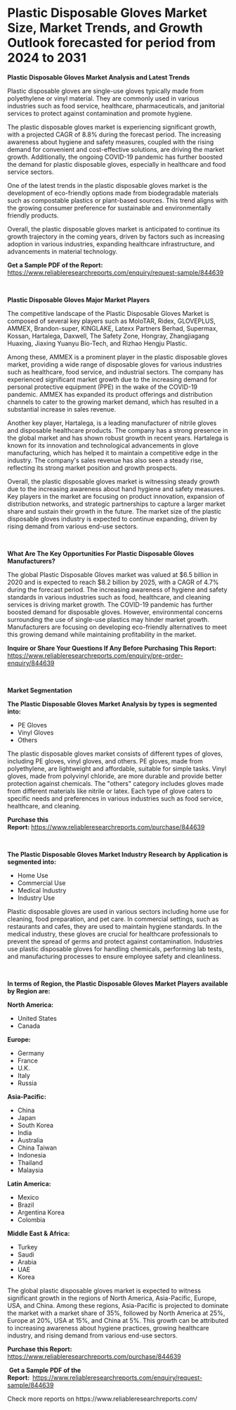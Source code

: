 <p><h1>Plastic Disposable Gloves Market Size, Market Trends, and Growth Outlook forecasted for period from 2024 to 2031</h1></p><p><strong>Plastic Disposable Gloves Market Analysis and Latest Trends</strong></p>
<p><p>Plastic disposable gloves are single-use gloves typically made from polyethylene or vinyl material. They are commonly used in various industries such as food service, healthcare, pharmaceuticals, and janitorial services to protect against contamination and promote hygiene.</p><p>The plastic disposable gloves market is experiencing significant growth, with a projected CAGR of 8.8% during the forecast period. The increasing awareness about hygiene and safety measures, coupled with the rising demand for convenient and cost-effective solutions, are driving the market growth. Additionally, the ongoing COVID-19 pandemic has further boosted the demand for plastic disposable gloves, especially in healthcare and food service sectors.</p><p>One of the latest trends in the plastic disposable gloves market is the development of eco-friendly options made from biodegradable materials such as compostable plastics or plant-based sources. This trend aligns with the growing consumer preference for sustainable and environmentally friendly products.</p><p>Overall, the plastic disposable gloves market is anticipated to continue its growth trajectory in the coming years, driven by factors such as increasing adoption in various industries, expanding healthcare infrastructure, and advancements in material technology.</p></p>
<p><strong>Get a Sample PDF of the Report:&nbsp;</strong> <a href="https://www.reliableresearchreports.com/enquiry/request-sample/844639">https://www.reliableresearchreports.com/enquiry/request-sample/844639</a></p>
<p>&nbsp;</p>
<p><strong>Plastic Disposable Gloves Major Market Players</strong></p>
<p><p>The competitive landscape of the Plastic Disposable Gloves Market is composed of several key players such as MoloTAR, Ridex, GLOVEPLUS, AMMEX, Brandon-super, KINGLAKE, Latexx Partners Berhad, Supermax, Kossan, Hartalega, Daxwell, The Safety Zone, Hongray, Zhangjiagang Huaxing, Jiaxing Yuanyu Bio-Tech, and Rizhao Hengju Plastic.</p><p>Among these, AMMEX is a prominent player in the plastic disposable gloves market, providing a wide range of disposable gloves for various industries such as healthcare, food service, and industrial sectors. The company has experienced significant market growth due to the increasing demand for personal protective equipment (PPE) in the wake of the COVID-19 pandemic. AMMEX has expanded its product offerings and distribution channels to cater to the growing market demand, which has resulted in a substantial increase in sales revenue.</p><p>Another key player, Hartalega, is a leading manufacturer of nitrile gloves and disposable healthcare products. The company has a strong presence in the global market and has shown robust growth in recent years. Hartalega is known for its innovation and technological advancements in glove manufacturing, which has helped it to maintain a competitive edge in the industry. The company's sales revenue has also seen a steady rise, reflecting its strong market position and growth prospects.</p><p>Overall, the plastic disposable gloves market is witnessing steady growth due to the increasing awareness about hand hygiene and safety measures. Key players in the market are focusing on product innovation, expansion of distribution networks, and strategic partnerships to capture a larger market share and sustain their growth in the future. The market size of the plastic disposable gloves industry is expected to continue expanding, driven by rising demand from various end-use sectors.</p></p>
<p>&nbsp;</p>
<p><strong>What Are The Key Opportunities For Plastic Disposable Gloves Manufacturers?</strong></p>
<p><p>The global Plastic Disposable Gloves market was valued at $6.5 billion in 2020 and is expected to reach $8.2 billion by 2025, with a CAGR of 4.7% during the forecast period. The increasing awareness of hygiene and safety standards in various industries such as food, healthcare, and cleaning services is driving market growth. The COVID-19 pandemic has further boosted demand for disposable gloves. However, environmental concerns surrounding the use of single-use plastics may hinder market growth. Manufacturers are focusing on developing eco-friendly alternatives to meet this growing demand while maintaining profitability in the market.</p></p>
<p><strong>Inquire or Share Your Questions If Any Before Purchasing This Report:</strong> <a href="https://www.reliableresearchreports.com/enquiry/pre-order-enquiry/844639">https://www.reliableresearchreports.com/enquiry/pre-order-enquiry/844639</a></p>
<p>&nbsp;</p>
<p><strong>Market Segmentation</strong></p>
<p><strong>The Plastic Disposable Gloves Market Analysis by types is segmented into:</strong></p>
<p><ul><li>PE Gloves</li><li>Vinyl Gloves</li><li>Others</li></ul></p>
<p><p>The plastic disposable gloves market consists of different types of gloves, including PE gloves, vinyl gloves, and others. PE gloves, made from polyethylene, are lightweight and affordable, suitable for simple tasks. Vinyl gloves, made from polyvinyl chloride, are more durable and provide better protection against chemicals. The "others" category includes gloves made from different materials like nitrile or latex. Each type of glove caters to specific needs and preferences in various industries such as food service, healthcare, and cleaning.</p></p>
<p><strong>Purchase this Report:&nbsp;</strong><a href="https://www.reliableresearchreports.com/purchase/844639">https://www.reliableresearchreports.com/purchase/844639</a></p>
<p>&nbsp;</p>
<p><strong>The Plastic Disposable Gloves Market Industry Research by Application is segmented into:</strong></p>
<p><ul><li>Home Use</li><li>Commercial Use</li><li>Medical Industry</li><li>Industry Use</li></ul></p>
<p><p>Plastic disposable gloves are used in various sectors including home use for cleaning, food preparation, and pet care. In commercial settings, such as restaurants and cafes, they are used to maintain hygiene standards. In the medical industry, these gloves are crucial for healthcare professionals to prevent the spread of germs and protect against contamination. Industries use plastic disposable gloves for handling chemicals, performing lab tests, and manufacturing processes to ensure employee safety and cleanliness.</p></p>
<p>&nbsp;</p>
<p><strong>In terms of Region, the Plastic Disposable Gloves Market Players available by Region are:</strong></p>
<p>
    <p> <strong> North America: </strong>
        <ul>
            <li>United States</li>
            <li>Canada</li>
        </ul>
        </p> 
    <p> <strong> Europe: </strong>
        <ul>
            <li>Germany</li>
            <li>France</li>
            <li>U.K.</li>
            <li>Italy</li>
            <li>Russia</li>
        </ul>
        </p> 
    <p> <strong> Asia-Pacific: </strong>
        <ul>
            <li>China</li>
            <li>Japan</li>
            <li>South Korea</li>
            <li>India</li>
            <li>Australia</li>
            <li>China Taiwan</li>
            <li>Indonesia</li>
            <li>Thailand</li>
            <li>Malaysia</li>
        </ul>
        </p> 
    <p> <strong> Latin America: </strong>
        <ul>
            <li>Mexico</li>
            <li>Brazil</li>
            <li>Argentina Korea</li>
            <li>Colombia</li>
        </ul>
        </p> 
    <p> <strong> Middle East & Africa: </strong>
        <ul>
            <li>Turkey</li>
            <li>Saudi</li>
            <li>Arabia</li>
            <li>UAE</li>
            <li>Korea</li>
        </ul>
    </p>
    </p>
<p><p>The global plastic disposable gloves market is expected to witness significant growth in the regions of North America, Asia-Pacific, Europe, USA, and China. Among these regions, Asia-Pacific is projected to dominate the market with a market share of 35%, followed by North America at 25%, Europe at 20%, USA at 15%, and China at 5%. This growth can be attributed to increasing awareness about hygiene practices, growing healthcare industry, and rising demand from various end-use sectors.</p></p>
<p><strong>Purchase this Report: </strong><a href="https://www.reliableresearchreports.com/purchase/844639">https://www.reliableresearchreports.com/purchase/844639</a></p>
<p>&nbsp;<strong>Get a Sample PDF of the Report:&nbsp;&nbsp;</strong><a href="https://www.reliableresearchreports.com/enquiry/request-sample/844639">https://www.reliableresearchreports.com/enquiry/request-sample/844639</a></p>
<p><strong></strong></p>
<p>Check more reports on https://www.reliableresearchreports.com/</p>